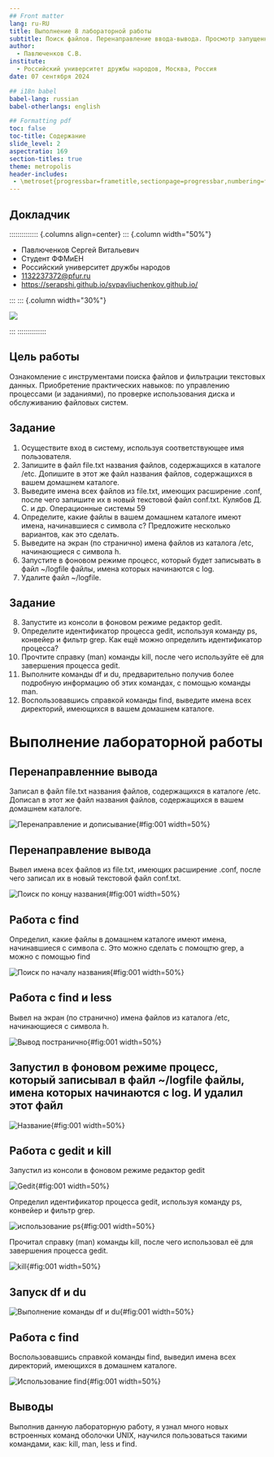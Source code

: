 ```yaml
---
## Front matter
lang: ru-RU
title: Выполнение 8 лабораторной работы
subtitle: Поиск файлов. Перенаправление ввода-вывода. Просмотр запущенных процессов
author:
  - Павлюченков С.В.
institute:
  - Российский университет дружбы народов, Москва, Россия
date: 07 сентября 2024

## i18n babel
babel-lang: russian
babel-otherlangs: english

## Formatting pdf
toc: false
toc-title: Содержание
slide_level: 2
aspectratio: 169
section-titles: true
theme: metropolis
header-includes:
 - \metroset{progressbar=frametitle,sectionpage=progressbar,numbering=fraction}
---
```


## Докладчик

:::::::::::::: {.columns align=center}
::: {.column width="50%"}

  * Павлюченков Сергей Витальевич
  * Студент ФФМиЕН
  * Российский университет дружбы народов
  * [1132237372@pfur.ru](mailto:1132237372@pfur.ru)
  * <https://serapshi.github.io/svpavliuchenkov.github.io/>

:::
::: {.column width="30%"}

![](./image/my_photo.jpg)

:::
::::::::::::::

## Цель работы

Ознакомление с инструментами поиска файлов и фильтрации текстовых данных.
Приобретение практических навыков: по управлению процессами (и заданиями), по
проверке использования диска и обслуживанию файловых систем.


## Задание

1. Осуществите вход в систему, используя соответствующее имя пользователя.
2. Запишите в файл file.txt названия файлов, содержащихся в каталоге /etc. Допишите в этот же файл названия файлов, содержащихся в вашем домашнем каталоге.
3. Выведите имена всех файлов из file.txt, имеющих расширение .conf, после чего
запишите их в новый текстовой файл conf.txt.
Кулябов Д. С. и др. Операционные системы 59
4. Определите, какие файлы в вашем домашнем каталоге имеют имена, начинавшиеся
с символа c? Предложите несколько вариантов, как это сделать.
5. Выведите на экран (по странично) имена файлов из каталога /etc, начинающиеся
с символа h.
6. Запустите в фоновом режиме процесс, который будет записывать в файл ~/logfile
файлы, имена которых начинаются с log.
7. Удалите файл ~/logfile.

## Задание

8. Запустите из консоли в фоновом режиме редактор gedit.
9. Определите идентификатор процесса gedit, используя команду ps, конвейер и фильтр
grep. Как ещё можно определить идентификатор процесса?
10. Прочтите справку (man) команды kill, после чего используйте её для завершения
процесса gedit.
11. Выполните команды df и du, предварительно получив более подробную информацию
об этих командах, с помощью команды man.
12. Воспользовавшись справкой команды find, выведите имена всех директорий, имеющихся в вашем домашнем каталоге.



# Выполнение лабораторной работы

## Перенаправленние вывода 

Записал в файл file.txt названия файлов, содержащихся в каталоге /etc. Дописал в этот же файл названия файлов, содержащихся в вашем домашнем каталоге.

![Перенаправление и дописывание](image/1.png){#fig:001 width=50%}

## Перенаправление вывода 

Вывел имена всех файлов из file.txt, имеющих расширение .conf, после чего записал их в новый текстовой файл conf.txt.

![Поиск по концу названия](image/2.png){#fig:001 width=50%}

## Работа с find 

Определил, какие файлы в домашнем каталоге имеют имена, начинавшиеся с символа c. Это можно сделать с помощтю grep, а можно с помощью find

![Поиск по началу названия](image/3.png){#fig:001 width=50%}

## Работа с find и less 

Вывел на экран (по странично) имена файлов из каталога /etc, начинающиеся с символа h.

![Вывод постранично](image/4.png){#fig:001 width=50%}

## Запустил в фоновом режиме процесс, который записывал в файл ~/logfile файлы, имена которых начинаются с log. И удалил этот файл

![Название](image/5.png){#fig:001 width=50%}

## Работа с gedit и kill 

Запустил из консоли в фоновом режиме редактор gedit

![Gedit](image/6.png){#fig:001 width=50%}

Определил идентификатор процесса gedit, используя команду ps, конвейер и фильтр grep.

![использование ps](image/7.png){#fig:001 width=50%}

Прочитал справку (man) команды kill, после чего использовал её для завершения процесса gedit.

![kill](image/8.png){#fig:001 width=50%}

## Запуск df и du

![Выполнение команды df и du](image/9.png){#fig:001 width=50%}

## Работа с find

Воспользовавшись справкой команды find, выведил имена всех директорий, имеющихся в домашнем каталоге.

![Использование find](image/10.png){#fig:001 width=50%}

## Выводы

Выполнив данную лабораторную работу, я узнал много новых встроенных команд оболочки UNIX, научился пользоваться такими командами, как: kill, man, less и find.